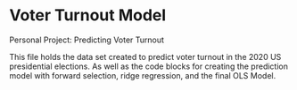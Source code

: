 # Voter Turnout Model
Personal Project: Predicting Voter Turnout

This file holds the data set created to predict voter turnout in the 2020 US presidential elections. As well as the code blocks for creating the prediction model with forward selection, ridge regression, and the final OLS Model. 
